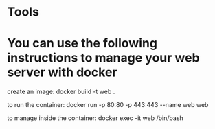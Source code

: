 # Tools

# You can use the following instructions to manage your web server with docker

create an image:
docker build -t web .

to run the container:
docker run -p 80:80 -p 443:443 --name web web

to manage inside the container:
docker exec -it web /bin/bash
